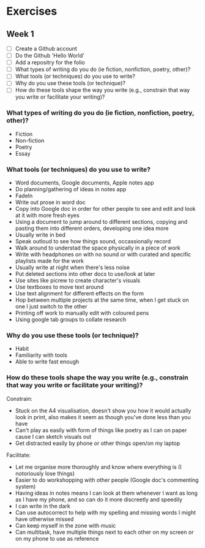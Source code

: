 # Exercises

## Week 1

- [ ] Create a Github account
- [ ] Do the Github 'Hello World'
- [ ] Add a repositry for the folio
- [ ] What types of writing do you do (ie fiction, nonfiction, poetry, other)?
- [ ] What tools (or techniques) do you use to write?
- [ ] Why do you use these tools (or technique)?
- [ ] How do these tools shape the way you write (e.g., constrain that way you write or facilitate your writing)?

### What types of writing do you do (ie fiction, nonfiction, poetry, other)?

- Fiction
- Non-fiction
- Poetry
- Essay

### What tools (or techniques) do you use to write?

- Word documents, Google documents, Apple notes app
- Do planning/gathering of ideas in notes app
- FadeIn
- Write out prose in word doc
- Copy into Google doc in order for other people to see and edit and look at it with more fresh eyes
- Using a document to jump around to different sections, copying and pasting them into different orders, developing one idea more
- Usually write in bed
- Speak outloud to see how things sound, occassionally record
- Walk around to understad the space physically in a piece of work
- Write with headphones on with no sound or with curated and specific playlists made for the work
- Usually write at night when there's less noise
- Put deleted sections into other docs to use/look at later
- Use sites like picrew to create character's visuals
- Use textboxes to move text around
- Use text alignment for different effects on the form
- Hop between multiple projects at the same time, when I get stuck on one I just switch to the other
- Printing off work to manually edit with coloured pens
- Using google tab groups to collate research

###  Why do you use these tools (or technique)?
- Habit
- Familiarity with tools
- Able to write fast enough

### How do these tools shape the way you write (e.g., constrain that way you write or facilitate your writing)?

Constrain:
- Stuck on the A4 visualisation, doesn't show you how it would actually look in print, also makes it seem as though you've done less than you have
- Can't play as easily with form of things like poetry as I can on paper cause I can sketch visuals out
- Get distracted easily by phone or other things open/on my laptop

Facilitate:
- Let me organise more thoroughly and know where everything is (I notoriously lose things)
- Easier to do workshopping with other people (Google doc's commenting system)
- Having ideas in notes means I can look at them whenever I want as long as I have my phone, and so can do it more discreetly and speedily
- I can write in the dark
- Can use autocorrect to help with my spelling and missing words I might have otherwise missed
- Can keep myself in the zone with music
- Can multitask, have multiple things next to each other on my screen or on my phone to use as reference
